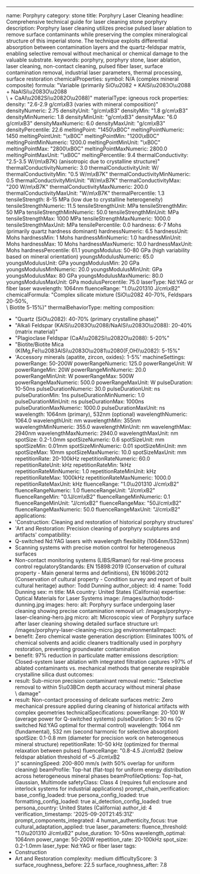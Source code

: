 ---
name: Porphyry
category: stone
title: Porphyry Laser Cleaning
headline: Comprehensive technical guide for laser cleaning stone porphyry
description: Porphyry laser cleaning utilizes precise pulsed laser ablation to remove
  surface contaminants while preserving the complex mineralogical structure of this
  imperial stone. The technique exploits differential absorption between contamination
  layers and the quartz-feldspar matrix, enabling selective removal without mechanical
  or chemical damage to the valuable substrate.
keywords: porphyry, porphyry stone, laser ablation, laser cleaning, non-contact cleaning,
  pulsed fiber laser, surface contamination removal, industrial laser parameters,
  thermal processing, surface restoration
chemicalProperties:
  symbol: N/A (complex mineral composite)
  formula: "Variable (primarily SiO\u2082 + KAlSi\u2083O\u2088 + NaAlSi\u2083O\u2088\
    \ + CaAl\u2082Si\u2082O\u2088)"
  materialType: igneous rock
properties:
  density: "2.6-2.9 g/cm\xB3 (varies with mineral composition)"
  densityNumeric: 2.75
  densityUnit: "g/cm\xB3"
  densityMin: "1.8 g/cm\xB3"
  densityMinNumeric: 1.8
  densityMinUnit: "g/cm\xB3"
  densityMax: "6.0 g/cm\xB3"
  densityMaxNumeric: 6.0
  densityMaxUnit: "g/cm\xB3"
  densityPercentile: 22.6
  meltingPoint: "1450\xB0C"
  meltingPointNumeric: 1450
  meltingPointUnit: "\xB0C"
  meltingPointMin: "1200\xB0C"
  meltingPointMinNumeric: 1200.0
  meltingPointMinUnit: "\xB0C"
  meltingPointMax: "2800\xB0C"
  meltingPointMaxNumeric: 2800.0
  meltingPointMaxUnit: "\xB0C"
  meltingPercentile: 9.4
  thermalConductivity: "2.5-3.5 W/(m\xB7K) (anisotropic due to crystalline structure)"
  thermalConductivityNumeric: 3.0
  thermalConductivityUnit: W/
  thermalConductivityMin: "0.5 W/m\xB7K"
  thermalConductivityMinNumeric: 0.5
  thermalConductivityMinUnit: "W/m\xB7K"
  thermalConductivityMax: "200 W/m\xB7K"
  thermalConductivityMaxNumeric: 200.0
  thermalConductivityMaxUnit: "W/m\xB7K"
  thermalPercentile: 1.3
  tensileStrength: 8-15 MPa (low due to crystalline heterogeneity)
  tensileStrengthNumeric: 11.5
  tensileStrengthUnit: MPa
  tensileStrengthMin: 50 MPa
  tensileStrengthMinNumeric: 50.0
  tensileStrengthMinUnit: MPa
  tensileStrengthMax: 1000 MPa
  tensileStrengthMaxNumeric: 1000.0
  tensileStrengthMaxUnit: MPa
  tensilePercentile: 0.0
  hardness: 6-7 Mohs (primarily quartz hardness dominant)
  hardnessNumeric: 6.5
  hardnessUnit: Mohs
  hardnessMin: 1 Mohs
  hardnessMinNumeric: 1.0
  hardnessMinUnit: Mohs
  hardnessMax: 10 Mohs
  hardnessMaxNumeric: 10.0
  hardnessMaxUnit: Mohs
  hardnessPercentile: 61.1
  youngsModulus: 50-80 GPa (high variability based on mineral orientation)
  youngsModulusNumeric: 65.0
  youngsModulusUnit: GPa
  youngsModulusMin: 20 GPa
  youngsModulusMinNumeric: 20.0
  youngsModulusMinUnit: GPa
  youngsModulusMax: 80 GPa
  youngsModulusMaxNumeric: 80.0
  youngsModulusMaxUnit: GPa
  modulusPercentile: 75.0
  laserType: Nd:YAG or fiber laser
  wavelength: 1064nm
  fluenceRange: "1.0\u201310 J/cm\xB2"
  chemicalFormula: "Complex silicate mixture (SiO\u2082 40-70%, Feldspars 20-50%,\
    \ Biotite 5-15%)"
  thermalBehaviorType: melting
composition:
- "Quartz (SiO\u2082): 40-70% (primary crystalline phase)"
- "Alkali Feldspar (KAlSi\u2083O\u2088/NaAlSi\u2083O\u2088): 20-40% (matrix material)"
- "Plagioclase Feldspar (CaAl\u2082Si\u2082O\u2088): 5-20%"
- "Biotite/Biotite Mica (K(Mg,Fe)\u2083AlSi\u2083O\u2081\u2080(F,OH)\u2082): 5-15%"
- 'Accessory minerals (apatite, zircon, oxides): 1-5%'
machineSettings:
  powerRange: 50-200W
  powerRangeNumeric: 125.0
  powerRangeUnit: W
  powerRangeMin: 20W
  powerRangeMinNumeric: 20.0
  powerRangeMinUnit: W
  powerRangeMax: 500W
  powerRangeMaxNumeric: 500.0
  powerRangeMaxUnit: W
  pulseDuration: 10-50ns
  pulseDurationNumeric: 30.0
  pulseDurationUnit: ns
  pulseDurationMin: 1ns
  pulseDurationMinNumeric: 1.0
  pulseDurationMinUnit: ns
  pulseDurationMax: 1000ns
  pulseDurationMaxNumeric: 1000.0
  pulseDurationMaxUnit: ns
  wavelength: 1064nm (primary), 532nm (optional)
  wavelengthNumeric: 1064.0
  wavelengthUnit: nm
  wavelengthMin: 355nm
  wavelengthMinNumeric: 355.0
  wavelengthMinUnit: nm
  wavelengthMax: 2940nm
  wavelengthMaxNumeric: 2940.0
  wavelengthMaxUnit: nm
  spotSize: 0.2-1.0mm
  spotSizeNumeric: 0.6
  spotSizeUnit: mm
  spotSizeMin: 0.01mm
  spotSizeMinNumeric: 0.01
  spotSizeMinUnit: mm
  spotSizeMax: 10mm
  spotSizeMaxNumeric: 10.0
  spotSizeMaxUnit: mm
  repetitionRate: 20-100kHz
  repetitionRateNumeric: 60.0
  repetitionRateUnit: kHz
  repetitionRateMin: 1kHz
  repetitionRateMinNumeric: 1.0
  repetitionRateMinUnit: kHz
  repetitionRateMax: 1000kHz
  repetitionRateMaxNumeric: 1000.0
  repetitionRateMaxUnit: kHz
  fluenceRange: "1.0\u201310 J/cm\xB2"
  fluenceRangeNumeric: 1.0
  fluenceRangeUnit: "J/cm\xB2"
  fluenceRangeMin: "0.1J/cm\xB2"
  fluenceRangeMinNumeric: 0.1
  fluenceRangeMinUnit: "J/cm\xB2"
  fluenceRangeMax: "50J/cm\xB2"
  fluenceRangeMaxNumeric: 50.0
  fluenceRangeMaxUnit: "J/cm\xB2"
applications:
- 'Construction: Cleaning and restoration of historical porphyry structures'
- 'Art and Restoration: Precision cleaning of porphyry sculptures and artifacts'
compatibility:
- Q-switched Nd:YAG lasers with wavelength flexibility (1064nm/532nm)
- Scanning systems with precise motion control for heterogeneous surfaces
- Non-contact monitoring systems (LIBS/Raman) for real-time process control
regulatoryStandards: EN 15898:2019 (Conservation of cultural property - Main general
  terms and definitions), EN 16096:2012 (Conservation of cultural property - Condition
  survey and report of built cultural heritage)
author: Todd Dunning
author_object:
  id: 4
  name: Todd Dunning
  sex: m
  title: MA
  country: United States (California)
  expertise: Optical Materials for Laser Systems
  image: /images/author/todd-dunning.jpg
images:
  hero:
    alt: Porphyry surface undergoing laser cleaning showing precise contamination
      removal
    url: /images/porphyry-laser-cleaning-hero.jpg
  micro:
    alt: Microscopic view of Porphyry surface after laser cleaning showing detailed
      surface structure
    url: /images/porphyry-laser-cleaning-micro.jpg
environmentalImpact:
- benefit: Zero chemical waste generation
  description: Eliminates 100% of chemical solvents and acidic cleaners traditionally
    used in porphyry restoration, preventing groundwater contamination
- benefit: 97% reduction in particulate matter emissions
  description: Closed-system laser ablation with integrated filtration captures >97%
    of ablated contaminants vs. mechanical methods that generate respirable crystalline
    silica dust
outcomes:
- result: Sub-micron precision contaminant removal
  metric: "Selective removal to within 5\u03BCm depth accuracy without mineral phase\
    \ damage"
- result: Non-contact processing of delicate surfaces
  metric: Zero mechanical pressure applied during cleaning of historical artifacts
    with complex geometries
technicalSpecifications:
  powerRange: 20-100 W (average power for Q-switched systems)
  pulseDuration: 5-30 ns (Q-switched Nd:YAG optimal for thermal control)
  wavelength: 1064 nm (fundamental), 532 nm (second harmonic for selective absorption)
  spotSize: 0.1-0.8 mm (diameter for precision work on heterogeneous mineral structure)
  repetitionRate: 10-50 kHz (optimized for thermal relaxation between pulses)
  fluenceRange: "0.8-4.5 J/cm\xB2 (below feldspar ablation threshold of ~5 J/cm\xB2\
    )"
  scanningSpeed: 200-800 mm/s (with 50% overlap for uniform cleaning)
  beamProfile: Top-hat (flat-top) for uniform energy distribution across heterogeneous
    mineral phases
  beamProfileOptions: Top-hat, Gaussian, Multimode
  safetyClass: Class 4 (requires full enclosure and interlock systems for industrial
    applications)
prompt_chain_verification:
  base_config_loaded: true
  persona_config_loaded: true
  formatting_config_loaded: true
  ai_detection_config_loaded: true
  persona_country: United States (California)
  author_id: 4
  verification_timestamp: '2025-09-20T21:45:31Z'
  prompt_components_integrated: 4
  human_authenticity_focus: true
  cultural_adaptation_applied: true
laser_parameters:
  fluence_threshold: "1.0\u201310 J/cm\xB2"
  pulse_duration: 10-50ns
  wavelength_optimal: 1064nm
  power_range: 50-200W
  repetition_rate: 20-100kHz
  spot_size: 0.2-1.0mm
  laser_type: Nd:YAG or fiber laser
tags:
- Construction
- Art and Restoration
complexity: medium
difficultyScore: 3
surface_roughness_before: 22.5
surface_roughness_after: 7.8
